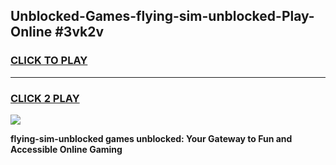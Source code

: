 
## Unblocked-Games-flying-sim-unblocked-Play-Online #3vk2v
<h3>
<a href="https://news.freeplayer.one?title=flying-sim-unblocked&ref=3">CLICK TO PLAY</a></h3>
<hr>

<h3>
<a href="https://news.freeplayer.one?title=flying-sim-unblocked&ref=3">CLICK 2 PLAY</a>
  
</h3>

<a href="https://news.freeplayer.one?title=flying-sim-unblocked&ref=3"><img src="https://clearcache.store/games.png"></a>


**flying-sim-unblocked games unblocked: Your Gateway to Fun and Accessible Online Gaming**
